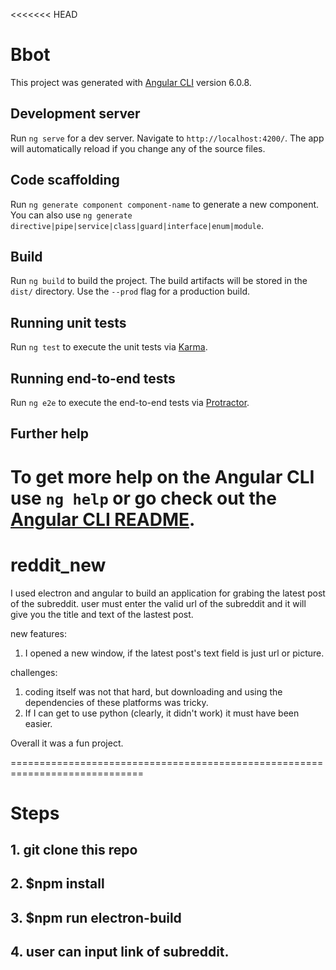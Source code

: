 <<<<<<< HEAD
# Bbot

This project was generated with [Angular CLI](https://github.com/angular/angular-cli) version 6.0.8.

## Development server

Run `ng serve` for a dev server. Navigate to `http://localhost:4200/`. The app will automatically reload if you change any of the source files.

## Code scaffolding

Run `ng generate component component-name` to generate a new component. You can also use `ng generate directive|pipe|service|class|guard|interface|enum|module`.

## Build

Run `ng build` to build the project. The build artifacts will be stored in the `dist/` directory. Use the `--prod` flag for a production build.

## Running unit tests

Run `ng test` to execute the unit tests via [Karma](https://karma-runner.github.io).

## Running end-to-end tests

Run `ng e2e` to execute the end-to-end tests via [Protractor](http://www.protractortest.org/).

## Further help

To get more help on the Angular CLI use `ng help` or go check out the [Angular CLI README](https://github.com/angular/angular-cli/blob/master/README.md).
=============================================================================
# reddit_new
I used electron and angular to build an application for grabing the latest post of the subreddit.
user must enter the valid url of the subreddit and it will give you the title and text of the lastest post.

new features:
1. I opened a new window, if the latest post's text field is just url or picture.

challenges: 
1. coding itself was not that hard, but downloading and using the dependencies of these platforms was tricky.
2. If I can get to use python (clearly, it didn't work) it must have been easier. 

Overall it was a fun project. 

=============================================================================

# Steps

## 1. git clone this repo
## 2. $npm install
## 3. $npm run electron-build
## 4. user can input link of subreddit.
